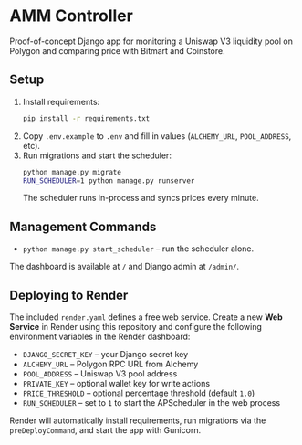 # AMM Controller

Proof-of-concept Django app for monitoring a Uniswap V3 liquidity pool on Polygon and comparing price with Bitmart and Coinstore.

## Setup

1. Install requirements:
   ```bash
   pip install -r requirements.txt
   ```
2. Copy `.env.example` to `.env` and fill in values (`ALCHEMY_URL`, `POOL_ADDRESS`, etc).
3. Run migrations and start the scheduler:
   ```bash
   python manage.py migrate
   RUN_SCHEDULER=1 python manage.py runserver
   ```
   The scheduler runs in-process and syncs prices every minute.

## Management Commands

- `python manage.py start_scheduler` – run the scheduler alone.

The dashboard is available at `/` and Django admin at `/admin/`.

## Deploying to Render

The included `render.yaml` defines a free web service. Create a new **Web Service**
in Render using this repository and configure the following environment
variables in the Render dashboard:

- `DJANGO_SECRET_KEY` – your Django secret key
- `ALCHEMY_URL` – Polygon RPC URL from Alchemy
- `POOL_ADDRESS` – Uniswap V3 pool address
- `PRIVATE_KEY` – optional wallet key for write actions
- `PRICE_THRESHOLD` – optional percentage threshold (default `1.0`)
- `RUN_SCHEDULER` – set to `1` to start the APScheduler in the web process

Render will automatically install requirements, run migrations via the
`preDeployCommand`, and start the app with Gunicorn.
